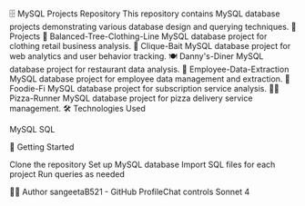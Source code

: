 🗄️ MySQL Projects Repository
This repository contains MySQL database projects demonstrating various database design and querying techniques.
📁 Projects
👕 Balanced-Tree-Clothing-Line
MySQL database project for clothing retail business analysis.
🎣 Clique-Bait
MySQL database project for web analytics and user behavior tracking.
🍽️ Danny's-Diner
MySQL database project for restaurant data analysis.
👥 Employee-Data-Extraction
MySQL database project for employee data management and extraction.
🍕 Foodie-Fi
MySQL database project for subscription service analysis.
🏃‍♂️ Pizza-Runner
MySQL database project for pizza delivery service management.
🛠️ Technologies Used

MySQL
SQL

🚀 Getting Started

Clone the repository
Set up MySQL database
Import SQL files for each project
Run queries as needed

👨‍💻 Author
sangeetaB521 - GitHub ProfileChat controls Sonnet 4
